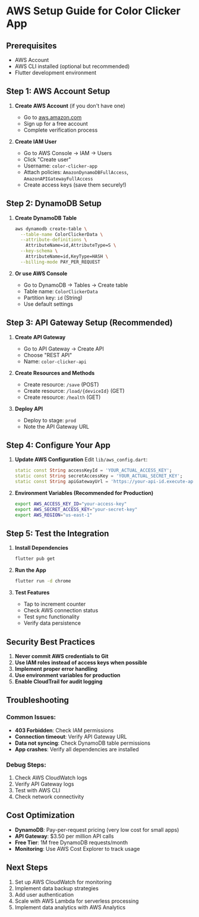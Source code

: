 # AWS Setup Guide for Color Clicker App

## Prerequisites
- AWS Account
- AWS CLI installed (optional but recommended)
- Flutter development environment

## Step 1: AWS Account Setup

1. **Create AWS Account** (if you don't have one)
   - Go to [aws.amazon.com](https://aws.amazon.com)
   - Sign up for a free account
   - Complete verification process

2. **Create IAM User**
   - Go to AWS Console → IAM → Users
   - Click "Create user"
   - Username: `color-clicker-app`
   - Attach policies: `AmazonDynamoDBFullAccess`, `AmazonAPIGatewayFullAccess`
   - Create access keys (save them securely!)

## Step 2: DynamoDB Setup

1. **Create DynamoDB Table**
   ```bash
   aws dynamodb create-table \
     --table-name ColorClickerData \
     --attribute-definitions \
       AttributeName=id,AttributeType=S \
     --key-schema \
       AttributeName=id,KeyType=HASH \
     --billing-mode PAY_PER_REQUEST
   ```

2. **Or use AWS Console**
   - Go to DynamoDB → Tables → Create table
   - Table name: `ColorClickerData`
   - Partition key: `id` (String)
   - Use default settings

## Step 3: API Gateway Setup (Recommended)

1. **Create API Gateway**
   - Go to API Gateway → Create API
   - Choose "REST API"
   - Name: `color-clicker-api`

2. **Create Resources and Methods**
   - Create resource: `/save` (POST)
   - Create resource: `/load/{deviceId}` (GET)
   - Create resource: `/health` (GET)

3. **Deploy API**
   - Deploy to stage: `prod`
   - Note the API Gateway URL

## Step 4: Configure Your App

1. **Update AWS Configuration**
   Edit `lib/aws_config.dart`:
   ```dart
   static const String accessKeyId = 'YOUR_ACTUAL_ACCESS_KEY';
   static const String secretAccessKey = 'YOUR_ACTUAL_SECRET_KEY';
   static const String apiGatewayUrl = 'https://your-api-id.execute-api.region.amazonaws.com/prod';
   ```

2. **Environment Variables (Recommended for Production)**
   ```bash
   export AWS_ACCESS_KEY_ID="your-access-key"
   export AWS_SECRET_ACCESS_KEY="your-secret-key"
   export AWS_REGION="us-east-1"
   ```

## Step 5: Test the Integration

1. **Install Dependencies**
   ```bash
   flutter pub get
   ```

2. **Run the App**
   ```bash
   flutter run -d chrome
   ```

3. **Test Features**
   - Tap to increment counter
   - Check AWS connection status
   - Test sync functionality
   - Verify data persistence

## Security Best Practices

1. **Never commit AWS credentials to Git**
2. **Use IAM roles instead of access keys when possible**
3. **Implement proper error handling**
4. **Use environment variables for production**
5. **Enable CloudTrail for audit logging**

## Troubleshooting

### Common Issues:
- **403 Forbidden**: Check IAM permissions
- **Connection timeout**: Verify API Gateway URL
- **Data not syncing**: Check DynamoDB table permissions
- **App crashes**: Verify all dependencies are installed

### Debug Steps:
1. Check AWS CloudWatch logs
2. Verify API Gateway logs
3. Test with AWS CLI
4. Check network connectivity

## Cost Optimization

- **DynamoDB**: Pay-per-request pricing (very low cost for small apps)
- **API Gateway**: $3.50 per million API calls
- **Free Tier**: 1M free DynamoDB requests/month
- **Monitoring**: Use AWS Cost Explorer to track usage

## Next Steps

1. Set up AWS CloudWatch for monitoring
2. Implement data backup strategies
3. Add user authentication
4. Scale with AWS Lambda for serverless processing
5. Implement data analytics with AWS Analytics
